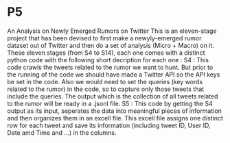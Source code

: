 # P5
An Analysis on Newly Emerged Rumors on Twitter
This is an eleven-stage project that has been devised to first make a newyly-emerged rumor dataset out of Twitter and then do a set of analysis (Micro + Macro) on it. These eleven stages (from S4 to S14), each one comes with a distinct python code with the following short decription for each one :
S4 : This code crawls the tweets related to the rumor we want to hunt. But prior to the running of the code we should have made a Twitter API so the API keys be set in the code. Also we would need to set the queries (key words related to the rumor) in the code, so to capture only those tweets that include the queries. The output which is the collection of all tweets related to the rumor will be ready in a .jsonl file.
S5 : This code by getting the S4 output as its input, seperates the data into meaningful pieces of information and then organizes them in an excell file. This excell file assigns one distinct row for each tweet and save its information (including tweet ID, User ID, Date amd Time and ...) in the columns.
